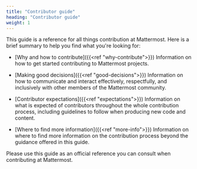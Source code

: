 ```yaml
---
title: "Contributor guide"
heading: "Contributor guide"
weight: 1
---
```

This guide is a reference for all things contribution at Mattermost. Here is a brief summary to help you find what you're looking for:

- [Why and how to contribute]({{<ref "why-contribute">}})
	Information on how to get started contributing to Mattermost projects.

- [Making good decisions]({{<ref "good-decisions">}})
	Information on how to communicate and interact effectively, respectfully, and inclusively with other members of the Mattermost community.

- [Contributor expectations]({{<ref "expectations">}})
	Information on what is expected of contributors throughout the whole contribution process, including guidelines to follow when producing new code and content.

- [Where to find more information]({{<ref "more-info">}})
	Information on where to find more information on the contribution process beyond the guidance offered in this guide.

Please use this guide as an official reference you can consult when contributing at Mattermost.
